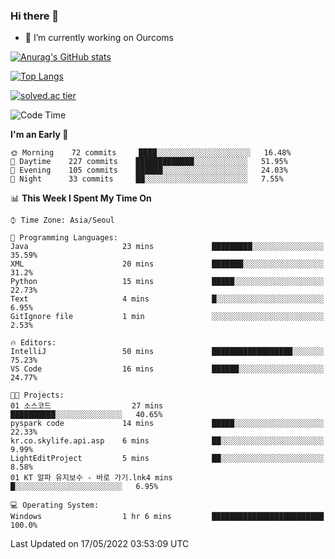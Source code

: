 ### Hi there 👋

- 🔭 I’m currently working on Ourcoms

<!--
**Rhange/Rhange** is a ✨ _special_ ✨ repository because its `README.md` (this file) appears on your GitHub profile.

Here are some ideas to get you started:

- 🌱 I’m currently learning ...
- 👯 I’m looking to collaborate on ...
- 🤔 I’m looking for help with ...
- 💬 Ask me about ...
- 📫 How to reach me: ...
- 😄 Pronouns: ...
- ⚡ Fun fact: ...
-->

[![Anurag's GitHub stats](https://github-readme-stats.vercel.app/api?username=rhange&show_icons=true&theme=gruvbox)](https://github.com/anuraghazra/github-readme-stats)

[![Top Langs](https://github-readme-stats.vercel.app/api/top-langs/?username=rhange&layout=compact&theme=gruvbox)](https://github.com/anuraghazra/github-readme-stats)

[![solved.ac tier](http://mazassumnida.wtf/api/generate_badge?boj=rhange0511)](https://solved.ac/rhange0511)

  <!--START_SECTION:waka-->
![Code Time](http://img.shields.io/badge/Code%20Time-452%20hrs%205%20mins-blue)

**I'm an Early 🐤** 

```text
🌞 Morning    72 commits     ████░░░░░░░░░░░░░░░░░░░░░   16.48% 
🌆 Daytime    227 commits    █████████████░░░░░░░░░░░░   51.95% 
🌃 Evening    105 commits    ██████░░░░░░░░░░░░░░░░░░░   24.03% 
🌙 Night      33 commits     ██░░░░░░░░░░░░░░░░░░░░░░░   7.55%

```


📊 **This Week I Spent My Time On** 

```text
⌚︎ Time Zone: Asia/Seoul

💬 Programming Languages: 
Java                     23 mins             █████████░░░░░░░░░░░░░░░░   35.59% 
XML                      20 mins             ███████░░░░░░░░░░░░░░░░░░   31.2% 
Python                   15 mins             █████░░░░░░░░░░░░░░░░░░░░   22.73% 
Text                     4 mins              █░░░░░░░░░░░░░░░░░░░░░░░░   6.95% 
GitIgnore file           1 min               ░░░░░░░░░░░░░░░░░░░░░░░░░   2.53%

🔥 Editors: 
IntelliJ                 50 mins             ██████████████████░░░░░░░   75.23% 
VS Code                  16 mins             ██████░░░░░░░░░░░░░░░░░░░   24.77%

🐱‍💻 Projects: 
01 소스코드                  27 mins             ██████████░░░░░░░░░░░░░░░   40.65% 
pyspark code             14 mins             █████░░░░░░░░░░░░░░░░░░░░   22.33% 
kr.co.skylife.api.asp    6 mins              ██░░░░░░░░░░░░░░░░░░░░░░░   9.99% 
LightEditProject         5 mins              ██░░░░░░░░░░░░░░░░░░░░░░░   8.58% 
01 KT 알파 유지보수 - 바로 가기.lnk4 mins              █░░░░░░░░░░░░░░░░░░░░░░░░   6.95%

💻 Operating System: 
Windows                  1 hr 6 mins         █████████████████████████   100.0%

```


 Last Updated on 17/05/2022 03:53:09 UTC
<!--END_SECTION:waka-->

